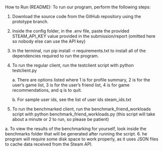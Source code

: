 How to Run (README):
To run our program, perform the following steps:
1.  Download the source code from the GitHub repository using the prototype branch.
2.  Inside the config folder, in the .env file, paste the provided STEAM_API_KEY value provided in the submission/report (omitted here so nobody else can use the API key)
3.  In the terminal, run pip install -r requirements.txt to install all of the dependencies required to run the program.
4.  To run the regular client, run the testclient script with python testclient.py

    a. There are options listed where 1 is for profile summary, 2 is for the user’s game list, 3 is for the user’s friend list, 4 is for game recommendations, and q           is to quit.
    
    b. For sample user ids, see the list of user ids steam_ids.txt

5.  To run the benchmarked client, run the benchmark_friend_workloads script with python benchmark_friend_workloads.py (this script will take about a minute or 2 to run, so please be patient)

   a.   To view the results of the benchmarking for yourself, look inside the benchmarks folder that will be generated after running the script.
6.   he program will require some disk space to work properly, as it uses JSON files to cache data received from the Steam API.
